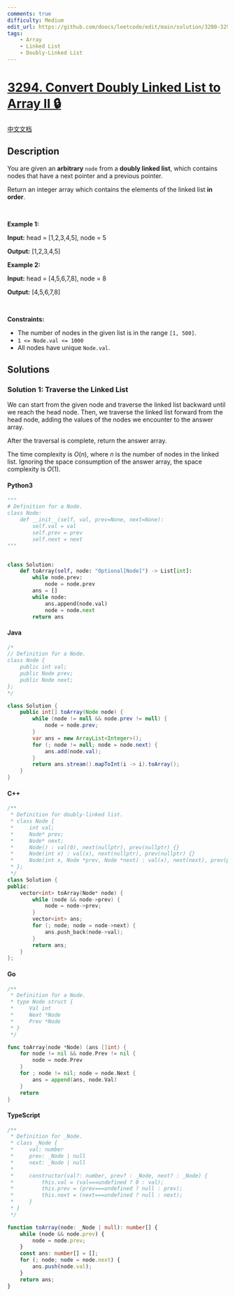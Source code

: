 ```yaml
---
comments: true
difficulty: Medium
edit_url: https://github.com/doocs/leetcode/edit/main/solution/3200-3299/3294.Convert%20Doubly%20Linked%20List%20to%20Array%20II/README_EN.md
tags:
    - Array
    - Linked List
    - Doubly-Linked List
---
```


<!-- problem:start -->

# [3294. Convert Doubly Linked List to Array II 🔒](https://leetcode.com/problems/convert-doubly-linked-list-to-array-ii)

[中文文档](/solution/3200-3299/3294.Convert%20Doubly%20Linked%20List%20to%20Array%20II/README.md)

## Description

<!-- description:start -->

<p>You are given an <strong>arbitrary</strong> <code>node</code> from a <strong>doubly linked list</strong>, which contains nodes that have a next pointer and a previous pointer.</p>

<p>Return an integer array which contains the elements of the linked list <strong>in order</strong>.</p>

<p>&nbsp;</p>
<p><strong class="example">Example 1:</strong></p>

<div class="example-block">
<p><strong>Input:</strong> <span class="example-io">head = [1,2,3,4,5], node = 5</span></p>

<p><strong>Output:</strong> <span class="example-io">[1,2,3,4,5]</span></p>
</div>

<p><strong class="example">Example 2:</strong></p>

<div class="example-block">
<p><strong>Input:</strong> <span class="example-io">head = [4,5,6,7,8], node = 8</span></p>

<p><strong>Output:</strong> <span class="example-io">[4,5,6,7,8]</span></p>
</div>

<p>&nbsp;</p>
<p><strong>Constraints:</strong></p>

<ul>
	<li>The number of nodes in the given list is in the range <code>[1, 500]</code>.</li>
	<li><code>1 &lt;= Node.val &lt;= 1000</code></li>
	<li>All nodes have unique <code>Node.val</code>.</li>
</ul>

<!-- description:end -->

## Solutions

<!-- solution:start -->

### Solution 1: Traverse the Linked List

We can start from the given node and traverse the linked list backward until we reach the head node. Then, we traverse the linked list forward from the head node, adding the values of the nodes we encounter to the answer array.

After the traversal is complete, return the answer array.

The time complexity is $O(n)$, where $n$ is the number of nodes in the linked list. Ignoring the space consumption of the answer array, the space complexity is $O(1)$.

<!-- tabs:start -->

#### Python3

```python
"""
# Definition for a Node.
class Node:
    def __init__(self, val, prev=None, next=None):
        self.val = val
        self.prev = prev
        self.next = next
"""


class Solution:
    def toArray(self, node: "Optional[Node]") -> List[int]:
        while node.prev:
            node = node.prev
        ans = []
        while node:
            ans.append(node.val)
            node = node.next
        return ans
```

#### Java

```java
/*
// Definition for a Node.
class Node {
    public int val;
    public Node prev;
    public Node next;
};
*/

class Solution {
    public int[] toArray(Node node) {
        while (node != null && node.prev != null) {
            node = node.prev;
        }
        var ans = new ArrayList<Integer>();
        for (; node != null; node = node.next) {
            ans.add(node.val);
        }
        return ans.stream().mapToInt(i -> i).toArray();
    }
}
```

#### C++

```cpp
/**
 * Definition for doubly-linked list.
 * class Node {
 *     int val;
 *     Node* prev;
 *     Node* next;
 *     Node() : val(0), next(nullptr), prev(nullptr) {}
 *     Node(int x) : val(x), next(nullptr), prev(nullptr) {}
 *     Node(int x, Node *prev, Node *next) : val(x), next(next), prev(prev) {}
 * };
 */
class Solution {
public:
    vector<int> toArray(Node* node) {
        while (node && node->prev) {
            node = node->prev;
        }
        vector<int> ans;
        for (; node; node = node->next) {
            ans.push_back(node->val);
        }
        return ans;
    }
};
```

#### Go

```go
/**
 * Definition for a Node.
 * type Node struct {
 *     Val int
 *     Next *Node
 *     Prev *Node
 * }
 */

func toArray(node *Node) (ans []int) {
	for node != nil && node.Prev != nil {
		node = node.Prev
	}
	for ; node != nil; node = node.Next {
		ans = append(ans, node.Val)
	}
	return
}
```

#### TypeScript

```ts
/**
 * Definition for _Node.
 * class _Node {
 *     val: number
 *     prev: _Node | null
 *     next: _Node | null
 *
 *     constructor(val?: number, prev? : _Node, next? : _Node) {
 *         this.val = (val===undefined ? 0 : val);
 *         this.prev = (prev===undefined ? null : prev);
 *         this.next = (next===undefined ? null : next);
 *     }
 * }
 */

function toArray(node: _Node | null): number[] {
    while (node && node.prev) {
        node = node.prev;
    }
    const ans: number[] = [];
    for (; node; node = node.next) {
        ans.push(node.val);
    }
    return ans;
}
```

<!-- tabs:end -->

<!-- solution:end -->

<!-- problem:end -->
